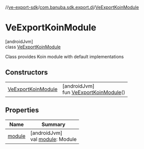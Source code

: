 //[ve-export-sdk](../../../index.md)/[com.banuba.sdk.export.di](../index.md)/[VeExportKoinModule](index.md)

# VeExportKoinModule

[androidJvm]\
class [VeExportKoinModule](index.md)

Class provides Koin module with default implementations

## Constructors

| | |
|---|---|
| [VeExportKoinModule](-ve-export-koin-module.md) | [androidJvm]<br>fun [VeExportKoinModule](-ve-export-koin-module.md)() |

## Properties

| Name | Summary |
|---|---|
| [module](module.md) | [androidJvm]<br>val [module](module.md): Module |
